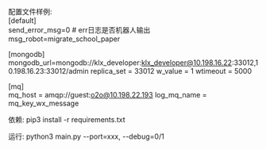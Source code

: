 配置文件样例:  
[default]  
send_error_msg=0    # err日志是否机器人输出
msg_robot=migrate_school_paper   

[mongodb]  
mongodb_url=mongodb://klx_developer:klx_developer@10.198.16.22:33012,10.198.16.23:33012/admin
replica_set = 33012
w_value = 1
wtimeout = 5000

[mq]  
mq_host = amqp://guest:o2o@10.198.22.193
log_mq_name = mq_key_wx_message


依赖:
pip3 install -r requirements.txt

运行:
python3 main.py --port=xxx, --debug=0/1